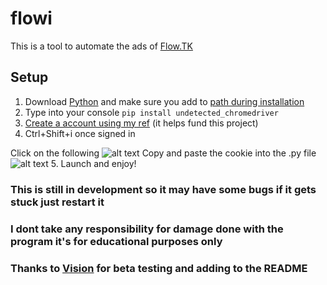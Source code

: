 # flowi

This is a tool to automate the ads of [Flow.TK](https://flow.tk)


## Setup
1. Download [Python](https://www.python.org/) and make sure you add to [path during installation](https://external-content.duckduckgo.com/iu/?u=https%3A%2F%2Fwww.techbaz.org%2FCourse%2Fimgall%2Fpython%2Finstallation%2F2_add_path.png&f=1&nofb=1&ipt=ed2c903c6288df8cc09ad503cffbd49e98757eb35a3774597a12c56327027db9&ipo=images)
2. Type into your console `pip install undetected_chromedriver`
3. [Create a account using my ref](https://flownew.vercel.app/signup?ref=DarkAirNight) (it helps fund this project)
4. Ctrl+Shift+i once signed in

Click on the following
![alt text](https://i.imgur.com/uQtiVNo.gif)
Copy and paste the cookie into the .py file
![alt text](https://i.imgur.com/T7slvtg.gif)
5. Launch and enjoy!

### This is still in development so it may have some bugs if it gets stuck just restart it

### I dont take any responsibility for damage done with the program it's for educational purposes only

### Thanks to [Vision](https://www.youtube.com/channel/UCfxt_5pa3uWfO2RQYbfBlNw) for beta testing and adding to the README

